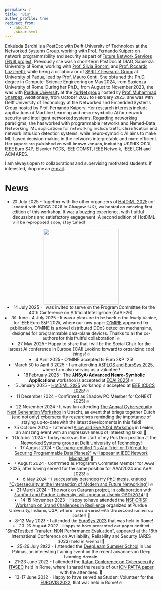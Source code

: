```yaml
---
permalink: /
title: "Bio"
author_profile: true
redirect_from: 
  - /about/
  - /about.html
---
```


Enkeleda Bardhi is a PostDoc with [Delft University of Technology](https://www.tudelft.nl/en/) at the [Networked Systems Group]("https://www.tudelft.nl/ewi/over-de-faculteit/afdelingen/software-technology/networked-systems"), working with [Prof. Fernando Kuipers]("https://scholar.google.com/citations?user=W9BWce4AAAAJ&hl=it&oi=ao") on network programmability and security as part of [Future Network Services (FNS) project]("https://futurenetworkservices.nl"). 
Previously she was a short-term PostDoc at DIAG, Sapienza University of Rome, working with [Prof. Silvia Bonomi](https://scholar.google.com/citations?view_op=list_works&hl=it&hl=it&user=s-szb04AAAAJ&sortby=pubdate) and [Prof. Riccardo Lazzeretti](https://scholar.google.com/citations?user=mBq2JNsAAAAJ&hl=it&oi=ao), while being a collaborator of [SPRITZ Research Group](https://spritz.math.unipd.it/) at University of Padua, lead by [Prof. Mauro Conti]("https://scholar.google.com/citations?user=0BcsOY8AAAAJ&hl=it&oi=ao"). She obtained the Ph.D. degree in Computer Science Engineering on May 2024, from Sapienza University of Rome. During her Ph.D., from August to November 2023, she was with [Purdue University](https://www.purdue.edu/) at the [PurNet group](https://gitlab.com/purnet-lab/purnet-lab.gitlab.io/-/wikis/home) hosted by [Prof. Muhammad Shahbaz](https://scholar.google.com/citations?hl=it&user=UhWjpNMAAAAJ). Additionally, from October 2022 to February 2023, she was with Delft University of Technology at the Networked and Embedded Systems Group hosted by Prof. Fernando Kuipers.
Her research interests include applications of Machine Learning and neuro-symbolic AI for network security and intelligent networked systems. Regarding networking paradigms, she has worked with programmable networks and Named-Data Networking. ML applications for networking include traffic classification and network intrusion detection systems, while neuro-symbolic AI aims to make ML-based decision-making in the networks interpretable and more efficient. Her papers are published on well-known venues, including USENIX OSDI, IEEE Euro S&P, Elsevier FGCS, IEEE COMST, IEEE Network, IEEE LCN and ACM ARES.

I am always open to collaborations and supervising motivated students. If interested, drop me an [e-mail](mailto:E.Bardhi-1@tudelft.nl).


News
======
- 20 July 2025 - Together with the other organizers of [HotDiML 2025](https://hotdiml.github.io/HotDiML2025/) co-located with ICDCS 2026 in Glasgow (UK), we hosted an amazing first edition of this workshop. It was a buzzing experience, with fruitful discussions and satisfactory engagement. A second edition of HotDiML will be reproposed soon, stay tuned! 
<div style="text-align: center;">
  <img src="/images/about/HotDiML/organizers.jpg" width="250" style="marginc="/images/about/HotDiML/keynote.JPG" width="250" style="margin: 10px;"

- 14 July 2025 - I was invited to serve on the Program Committee for the 40th Conference on Artificial Intelligence (AAAI-26).
- 30 June - 4 July 2025 - It was a pleasure to be back in the lovely Venice, for IEEE Euro S&P 2025, where our new paper [O'MINE]() appeared for publication. O'MINE is a novel distributed DDoS detection mechansims, designed for programmable data-plane devices. Thanks to all the co-authors for this fruitful collaboration! :fire:
- 27 May 2025 - Happy to share that I will be the Social Chair for the largest AI conference in Europe [ECAI](https://ecai2025.org)! Looking forward to organizing cool things! :fire:
- 4 April 2025 - O'MINE accepted to Euro S&P '25! 
- March 30 to April 3 2025 - I am attending [ASPLOS and EuroSys 2025](https://www.asplos-conference.org), where I am also serving as a volunteer! 
- 18 February 2025 - The **ANSyA: Advanced Neuro-Symbolic Applications** workshop is accepted at [ECAI 2025](https://ecai2025.org)! :fire:
- 15 January 2025 - [HotDiML 2025](https://hotdiml.github.io/HotDiML2025/) workshop is accepted at [IEEE ICDCS 2025](https://icdcs2025.icdcs.org)! :fire:
- 11 December 2024 - Confirmed as Shadow PC Member for CoNEXT 2025! :fire: 
- 22 November 2024 - It was fun attending [The Annual Cybersecurity Next Generation Workshop](https://csng.nl/?q=event) in Utrecht, an event that brings together Dutch (and not only) cybersecurity researchers reminding the importance of staying up-to-date with the latest developments in this field!
- 25 October 2024 - I attended [Alice and Eve 2024 Workshop](https://alice-and-eve.github.io/2024/) in Leiden, an amazing event with an impressive lineup of interesting talks! :raised_hands:
- 1 October 2024 - Today marks as the start of my PostDoc position at the Networked Systems group at Delft University of Technology!
- 17 August 2024 - [Our paper entitled "Is AI a Trich or T(h)reat for Securing Programmable Data Planes?" will appear at IEEE Network Magazine](https://ieeexplore.ieee.org/abstract/document/10659323)! :raised_hands:
- 7 August 2024 - Confirmed as Programm Commitee Member for AAAI 2025, after having served for the same position for AAAI2024 and AAAI 2023! :fire:
- 6 May 2024 - [I successfully defended my PhD thesis, entitled "Cybersecurity at the Intersection of Modern and Future Networking"](https://www.linkedin.com/feed/update/urn:li:activity:7195786444064346112/)! :fire:
- 21 March 2024 - [The work on Caravan project, in collaboration with Stanford and Purdue University, will appear at Usenix OSDI 2024](https://x.com/enkeleda_bardhi/status/1771450808460071360)! :raised_hands:
- 14-15 November 2023 - Happy to have attended the [NSF CRISP Workshop on Grand Challenges in Resilience]("https://engineering.purdue.edu/grandchallenges") organized at Purdue University, Indiana, USA, where I was awared with the second runner up poster! :raised_hands:
- 8-12 May 2023 - I attended the [EuroSys 2023]("https://2023.eurosys.org") that was held in Rome!
- 23-26 August 2022 - Happy to have presented our paper entitled ["Sim2Testbed Transfer: NDN Performance Evaluation"]("https://dl.acm.org/doi/abs/10.1145/3538969.3544447"), appeared at the 18th International Conference on Availability, Reliability and Security (ARES 2022) held in Vienna! :raised_hands:
- 25-29 July 2022 - I attended the [DeepLearn Summer School]("https://deeplearn.irdta.eu/2022su/") in Las Palmas, an interesting training event on the recent advances on Deep Learning domain.  
- 21-23 June 2022 - I attended the [Italian Conference on Cybersecurity ITASEC]("https://2022.itasec.it") held in Rome, where I shared the results of our [ICN PATTA paper]("https://ieeexplore.ieee.org/abstract/document/9525013") with the attendees. :raised_hands:
- 13-17 June 2022 - Happy to have served as Student Volunteer for the [EUROVIS 2022]("https://conferences.eg.org/eurovis2022/"), that was held in Rome! :fire:
